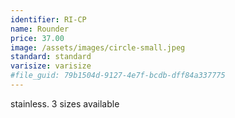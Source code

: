 ```yaml
---
identifier: RI-CP
name: Rounder
price: 37.00
image: /assets/images/circle-small.jpeg
standard: standard
varisize: varisize
#file_guid: 79b1504d-9127-4e7f-bcdb-dff84a337775
---
```

stainless. 3 sizes available
